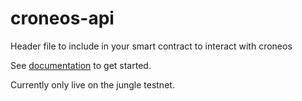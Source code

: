 # croneos-api
Header file to include in your smart contract to interact with croneos

See [documentation](https://croneos.io/docs/getting-started) to get started.

Currently only live on the jungle testnet.
